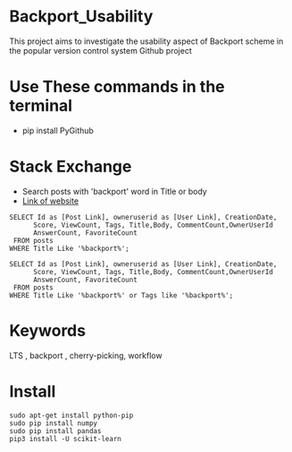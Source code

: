# Backport_Usability
This project aims to investigate the usability aspect of Backport scheme in the popular version control system Github project

# Use These commands in the terminal
- pip install PyGithub

# Stack Exchange
 - Search posts with 'backport' word in Title or body
 - [Link of website](https://data.stackexchange.com/stackoverflow/query/new)

 ```
SELECT Id as [Post Link], owneruserid as [User Link], CreationDate,
       Score, ViewCount, Tags, Title,Body, CommentCount,OwnerUserId
       AnswerCount, FavoriteCount
  FROM posts
 WHERE Title Like '%backport%';
```

 ```
SELECT Id as [Post Link], owneruserid as [User Link], CreationDate,
       Score, ViewCount, Tags, Title,Body, CommentCount,OwnerUserId
       AnswerCount, FavoriteCount
  FROM posts
 WHERE Title Like '%backport%' or Tags like '%backport%';
 ```

 # Keywords
 LTS , backport , cherry-picking, workflow

 # Install
  ```
  sudo apt-get install python-pip
  sudo pip install numpy
  sudo pip install pandas
  pip3 install -U scikit-learn
   ```